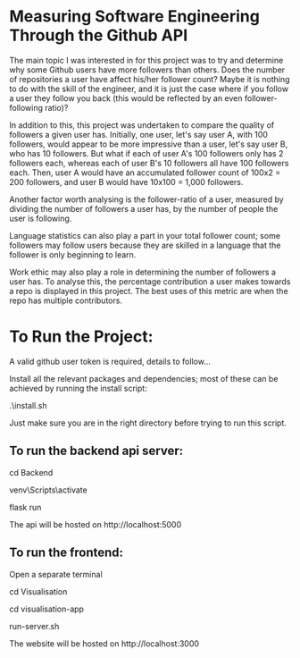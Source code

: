 # Measuring Software Engineering Through the Github API
The main topic I was interested in for this project was to try and determine why some Github users have more followers than others. Does the number of repositories a user have affect his/her follower count? Maybe it is nothing to do with the skill of the engineer, and it is just the case where if you follow a user they follow you back (this would be reflected by an even follower-following ratio)?


In addition to this, this project was undertaken to compare the quality of followers a given user has. Initially, one user, let's say user A, with 100 followers, would appear to be more impressive than a user, let's say user B, who has 10 followers. But what if each of user A's 100 followers only has 2 followers each, whereas each of user B's 10 followers all have 100 followers each. Then, user A would have an accumulated follower count of 100x2 = 200 followers, and user B would have 10x100 = 1,000 followers.


Another factor worth analysing is the follower-ratio of a user, measured by dividing the number of followers a user has, by the number of people the user is following.


Language statistics can also play a part in your total follower count; some followers may follow users because they are skilled in a language that the follower is only beginning to learn.


Work ethic may also play a role in determining the number of followers a user has. To analyse this, the percentage contribution a user makes towards a repo is displayed in this project. The best uses of this metric are when the repo has multiple contributors.


# To Run the Project:
A valid github user token is required, details to follow...

Install all the relevant packages and dependencies; most of these can be achieved by running the install script:

.\install.sh


Just make sure you are in the right directory before trying to run this script.

## To run the backend api server:
cd Backend

venv\Scripts\activate

flask run


The api will be hosted on http://localhost:5000

## To run the frontend:
Open a separate terminal

cd Visualisation

cd visualisation-app

run-server.sh


The website will be hosted on http://localhost:3000